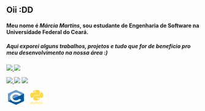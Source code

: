 ## Oii :DD
#### Meu nome é _Márcia Martins_, sou estudante de Engenharia de Software na Universidade Federal do Ceará.  
##### Aqui exporei alguns trabalhos, projetos e tudo que for de benefício pro meu desenvolvimento na nossa área :)

<div>
  <a href="https://github.com/marciamart">
  <img height="180em" src="https://github-readme-stats.vercel.app/api?username=marciamart&show_icons=true&theme=dark&include_all_commits=true&count_private=true&bg_color=0D1117&text_color=ffffff"/>
  <img height="150em" src="https://github-readme-stats.vercel.app/api/top-langs/?username=marciamart&layout=compact&langs_count=7&theme=dark&bg_color=0D1117&text_color=ffffff"/>
</div>
    
<div>

<a href="https://www.instagram.com/cgabrieldev/" target="_blank"><img src="https://img.shields.io/badge/-Instagram-%23E4405F?style=for-the-badge&logo=instagram&logoColor=white" target="_blank"> </a><a href="https://www.linkedin.com/in/carlos-gabriel-leite-barros-56a494210/" target="_blank"><img src="https://img.shields.io/badge/-LinkedIn-%230077B5?style=for-the-badge&logo=linkedin&logoColor=white" target="_blank"></a> <a href = "mailto:carlosgabrieldev@gmail.com"><img src="https://img.shields.io/badge/-Gmail-%23333?style=for-the-badge&logo=gmail&logoColor=white" target="_blank"></a>
    
</div>

<div style="display: inline_block">
  
<img align="center" height="40" width="50" src="https://github.com/devicons/devicon/blob/master/icons/c/c-original.svg">
<img align="center" height="40" width="50" src="https://github.com/devicons/devicon/blob/master/icons/python/python-plain-wordmark.svg">

</div>
